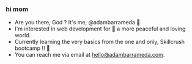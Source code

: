 ### hi mom

- Are you there, God ? It's me, @adambarrameda 🤗
- I'm interested in web development for 🌈 a more peaceful and loving world.
- Currently learning the very basics from the one and only, Skillcrush bootcamp !! 🎉
- You can reach me via email at hello@adambarrameda.com.

<!---
adambarrameda/adambarrameda is a ✨ special ✨ repository because its `README.md` (this file) appears on your GitHub profile.
You can click the Preview link to take a look at your changes.
--->
